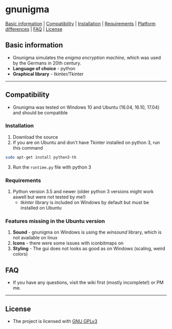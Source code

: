 # gnunigma
[Basic information](#basic-information) | [Compatibility](#compatibility) | [Installation](#installation) | [Requirements](#requirements) | [Platform differences](#features-missing-in-the-ubuntu-version) | [FAQ](#faq) | [License](#license)
## Basic information
* Gnunigma simulates the *enigma encryption machine*, which was used by the Germans in 20th century.
* **Language of choice** - python
* **Graphical library** - tkinter/Tkinter

----
## Compatibility
* Gnunigma was tested on Windows 10 and Ubuntu (16.04, 16.10, 17.04) and should be compatible

### Installation
1. Download the source
2. If you are on Ubuntu and don't have Tkinter installed on python 3, run this command
```bash
sudo apt-get install python3-tk
```
3. Run the ```runtime.py``` file with python 3

### Requirements
1. Python version 3.5 and newer (older python 3 versions might work aswell but were not tested by me!)
   * *tkinter* library is included on Windows by default but must be installed on Ubuntu

### Features missing in the Ubuntu version
1. **Sound** - gnunigma on Windows is using the *winsound* library, which is not available on linux
2. **Icons** - there were some issues with iconbitmaps on
3. **Styling** - The gui does not looks as good as on Windows (scaling, weird colors)

## FAQ
* If you have any questions, visit the wiki first (mostly incomplete!) or PM me.

---
## License
* The project is licensed with [GNU GPLv3](https://en.wikipedia.org/wiki/GNU_General_Public_License)
